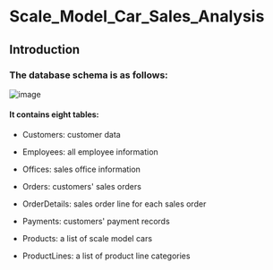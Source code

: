 # Scale_Model_Car_Sales_Analysis

## Introduction

### The database schema is as follows:
![image](https://user-images.githubusercontent.com/41371340/179984551-206471df-8fc8-47ee-805f-9725be08f36c.png)

#### It contains eight tables:

* Customers: customer data

* Employees: all employee information

* Offices: sales office information

* Orders: customers' sales orders

* OrderDetails: sales order line for each sales order

* Payments: customers' payment records

* Products: a list of scale model cars

* ProductLines: a list of product line categories
